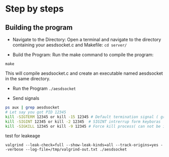 # Step by steps


## Building the program

- Navigate to the Directory: Open a terminal and navigate to the directory containing your aesdsocket.c and Makefile:
```cd server/```

- Build the Program: Run the make command to compile the program:

```make```

This will compile aesdsocket.c and create an executable named aesdsocket in the same directory.

- Run the Program
```./aesdsocket```

- Send signals

```bash
ps aux | grep aesdsocket
# Let say you got PID 12345
kill -SIGTERM 12345 or kill -15 12345 # Default termination signal ( graceful shutdown)
kill -SIGINT 12345 or kill -2 12345  # SIGINT intrerrup form keyboras
kill -SIGKILL 12345 or kill -9 12345 # Force kill process( can not be ignored)
```

test for leakeage

```bask
valgrind --leak-check=full --show-leak-kinds=all --track-origins=yes --verbose --log-file=/tmp/valgrind-out.txt ./aesdsocket
```